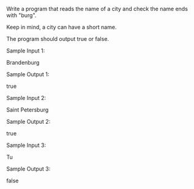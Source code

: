 Write a program that reads the name of a city and check the name ends with "burg".

Keep in mind, a city can have a short name.

The program should output true or false.

Sample Input 1:

Brandenburg

Sample Output 1:

true

Sample Input 2:

Saint Petersburg

Sample Output 2:

true

Sample Input 3:

Tu

Sample Output 3:

false